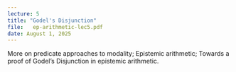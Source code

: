 ```yaml
---
lecture: 5
title: "Godel's Disjunction"
file:   ep-arithmetic-lec5.pdf
date: August 1, 2025
---
```


More on predicate approaches to modality; Epistemic arithmetic; Towards a proof of Godel’s Disjunction in epistemic arithmetic.
 